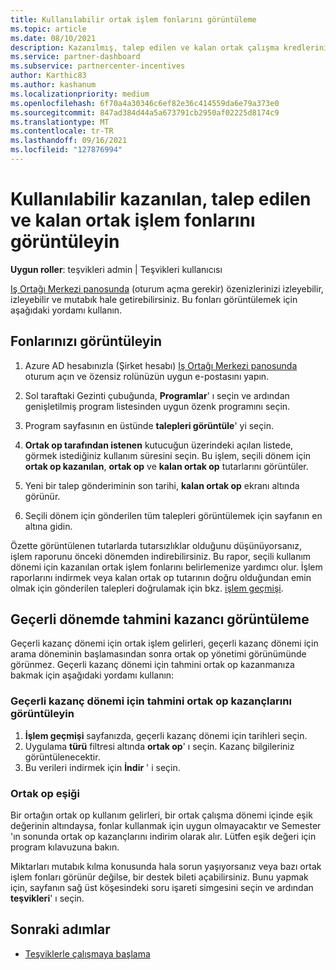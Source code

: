 ```yaml
---
title: Kullanılabilir ortak işlem fonlarını görüntüleme
ms.topic: article
ms.date: 08/10/2021
description: Kazanılmış, talep edilen ve kalan ortak çalışma kredlerinizi görüntüleme, sona erme tarihlerini görüntüleme ve tutarsız miktarları mutabık kılma hakkında bilgi edinin.
ms.service: partner-dashboard
ms.subservice: partnercenter-incentives
author: Karthic83
ms.author: kashanum
ms.localizationpriority: medium
ms.openlocfilehash: 6f70a4a30346c6ef82e36c414559da6e79a373e0
ms.sourcegitcommit: 847ad384d44a5a673791cb2950af02225d8174c9
ms.translationtype: MT
ms.contentlocale: tr-TR
ms.lasthandoff: 09/16/2021
ms.locfileid: "127876994"
---
```

# <a name="view-available-earned-claimed-and-remaining-co-op-funds"></a>Kullanılabilir kazanılan, talep edilen ve kalan ortak işlem fonlarını görüntüleyin

**Uygun roller**: teşvikleri admin | Teşvikleri kullanıcısı

[Iş Ortağı Merkezi panosunda](https://partner.microsoft.com/dashboard/) (oturum açma gerekir) özenizlerinizi izleyebilir, izleyebilir ve mutabık hale getirebilirsiniz. Bu fonları görüntülemek için aşağıdaki yordamı kullanın.

## <a name="view-your-funds"></a>Fonlarınızı görüntüleyin

1. Azure AD hesabınızla (Şirket hesabı) [Iş Ortağı Merkezi panosunda](https://partner.microsoft.com/dashboard/) oturum açın ve özensiz rolünüzün uygun e-postasını yapın.

2. Sol taraftaki Gezinti çubuğunda, **Programlar**' ı seçin ve ardından genişletilmiş program listesinden uygun özenk programını seçin.

3. Program sayfasının en üstünde **talepleri görüntüle**' yi seçin.

4. **Ortak op tarafından istenen** kutucuğun üzerindeki açılan listede, görmek istediğiniz kullanım süresini seçin. Bu işlem, seçili dönem için **ortak op kazanılan**, **ortak op** ve **kalan ortak op** tutarlarını görüntüler.

5. Yeni bir talep gönderiminin son tarihi, **kalan ortak op** ekranı altında görünür.  

6. Seçili dönem için gönderilen tüm talepleri görüntülemek için sayfanın en altına gidin.

Özette görüntülenen tutarlarda tutarsızlıklar olduğunu düşünüyorsanız, işlem raporunu önceki dönemden indirebilirsiniz. Bu rapor, seçili kullanım dönemi için kazanılan ortak işlem fonlarını belirlemenize yardımcı olur. İşlem raporlarını indirmek veya kalan ortak op tutarının doğru olduğundan emin olmak için gönderilen talepleri doğrulamak için bkz. [işlem geçmişi](./payout-statement.md#transaction-history).

## <a name="view-estimated-earnings-during-the-current-period"></a>Geçerli dönemde tahmini kazancı görüntüleme
Geçerli kazanç dönemi için ortak işlem gelirleri, geçerli kazanç dönemi için arama döneminin başlamasından sonra ortak op yönetimi görünümünde görünmez. Geçerli kazanç dönemi için tahmini ortak op kazanmanıza bakmak için aşağıdaki yordamı kullanın:

### <a name="view-your-estimated-co-op-earnings-for-the-current-earning-period"></a>Geçerli kazanç dönemi için tahmini ortak op kazançlarını görüntüleyin

1. **İşlem geçmişi** sayfanızda, geçerli kazanç dönemi için tarihleri seçin.
2. Uygulama **türü** filtresi altında **ortak op**' ı seçin. Kazanç bilgileriniz görüntülenecektir.
3. Bu verileri indirmek için **İndir** ' i seçin.

### <a name="co-op-threshold"></a>Ortak op eşiği
Bir ortağın ortak op kullanım gelirleri, bir ortak çalışma dönemi içinde eşik değerinin altındaysa, fonlar kullanmak için uygun olmayacaktır ve Semester 'ın sonunda ortak op kazançlarını indirim olarak alır. Lütfen eşik değeri için program kılavuzuna bakın. 

Miktarları mutabık kılma konusunda hala sorun yaşıyorsanız veya bazı ortak işlem fonları görünür değilse, bir destek bileti açabilirsiniz. Bunu yapmak için, sayfanın sağ üst köşesindeki soru işareti simgesini seçin ve ardından **teşvikleri**' ı seçin.

## <a name="next-steps"></a>Sonraki adımlar

- [Teşviklerle çalışmaya başlama](incentives-get-started-intro.md)
